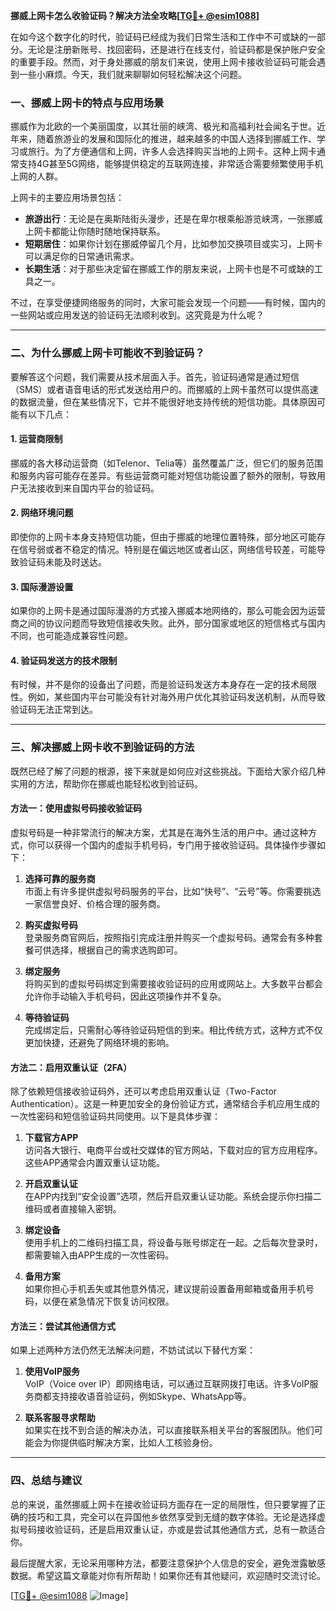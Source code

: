 **挪威上网卡怎么收验证码？解决方法全攻略[[TG💪+ @esim1088](https://t.me/s/esim1088)]**

在如今这个数字化的时代，验证码已经成为我们日常生活和工作中不可或缺的一部分。无论是注册新账号、找回密码，还是进行在线支付，验证码都是保护账户安全的重要手段。然而，对于身处挪威的朋友们来说，使用上网卡接收验证码可能会遇到一些小麻烦。今天，我们就来聊聊如何轻松解决这个问题。

### 一、挪威上网卡的特点与应用场景

挪威作为北欧的一个美丽国度，以其壮丽的峡湾、极光和高福利社会闻名于世。近年来，随着旅游业的发展和国际化的推进，越来越多的中国人选择到挪威工作、学习或旅行。为了方便通信和上网，许多人会选择购买当地的上网卡。这种上网卡通常支持4G甚至5G网络，能够提供稳定的互联网连接，非常适合需要频繁使用手机上网的人群。

上网卡的主要应用场景包括：
- **旅游出行**：无论是在奥斯陆街头漫步，还是在卑尔根乘船游览峡湾，一张挪威上网卡都能让你随时随地保持联系。
- **短期居住**：如果你计划在挪威停留几个月，比如参加交换项目或实习，上网卡可以满足你的日常通讯需求。
- **长期生活**：对于那些决定留在挪威工作的朋友来说，上网卡也是不可或缺的工具之一。

不过，在享受便捷网络服务的同时，大家可能会发现一个问题——有时候，国内的一些网站或应用发送的验证码无法顺利收到。这究竟是为什么呢？

---

### 二、为什么挪威上网卡可能收不到验证码？

要解答这个问题，我们需要从技术层面入手。首先，验证码通常是通过短信（SMS）或者语音电话的形式发送给用户的。而挪威的上网卡虽然可以提供高速的数据流量，但在某些情况下，它并不能很好地支持传统的短信功能。具体原因可能有以下几点：

#### 1. **运营商限制**
挪威的各大移动运营商（如Telenor、Telia等）虽然覆盖广泛，但它们的服务范围和服务内容可能存在差异。有些运营商可能对短信功能设置了额外的限制，导致用户无法接收到来自国内平台的验证码。

#### 2. **网络环境问题**
即使你的上网卡本身支持短信功能，但由于挪威的地理位置特殊，部分地区可能存在信号弱或者不稳定的情况。特别是在偏远地区或者山区，网络信号较差，可能导致验证码未能及时送达。

#### 3. **国际漫游设置**
如果你的上网卡是通过国际漫游的方式接入挪威本地网络的，那么可能会因为运营商之间的协议问题而导致短信接收失败。此外，部分国家或地区的短信格式与国内不同，也可能造成兼容性问题。

#### 4. **验证码发送方的技术限制**
有时候，并不是你的设备出了问题，而是验证码发送方本身存在一定的技术局限性。例如，某些国内平台可能没有针对海外用户优化其验证码发送机制，从而导致验证码无法正常到达。

---

### 三、解决挪威上网卡收不到验证码的方法

既然已经了解了问题的根源，接下来就是如何应对这些挑战。下面给大家介绍几种实用的方法，帮助你在挪威也能轻松收到验证码。

#### 方法一：使用虚拟号码接收验证码

虚拟号码是一种非常流行的解决方案，尤其是在海外生活的用户中。通过这种方式，你可以获得一个国内的虚拟手机号码，专门用于接收验证码。具体操作步骤如下：

1. **选择可靠的服务商**  
   市面上有许多提供虚拟号码服务的平台，比如“快号”、“云号”等。你需要挑选一家信誉良好、价格合理的服务商。

2. **购买虚拟号码**  
   登录服务商官网后，按照指引完成注册并购买一个虚拟号码。通常会有多种套餐可供选择，根据自己的需求选购即可。

3. **绑定服务**  
   将购买到的虚拟号码绑定到需要接收验证码的应用或网站上。大多数平台都会允许你手动输入手机号码，因此这项操作并不复杂。

4. **等待验证码**  
   完成绑定后，只需耐心等待验证码短信的到来。相比传统方式，这种方式不仅更加快捷，还避免了网络环境的影响。

#### 方法二：启用双重认证（2FA）

除了依赖短信接收验证码外，还可以考虑启用双重认证（Two-Factor Authentication）。这是一种更加安全的身份验证方式，通常结合手机应用生成的一次性密码和短信验证码共同使用。以下是具体步骤：

1. **下载官方APP**  
   访问各大银行、电商平台或社交媒体的官方网站，下载对应的官方应用程序。这些APP通常会内置双重认证功能。

2. **开启双重认证**  
   在APP内找到“安全设置”选项，然后开启双重认证功能。系统会提示你扫描二维码或者直接输入密钥。

3. **绑定设备**  
   使用手机上的二维码扫描工具，将设备与账号绑定在一起。之后每次登录时，都需要输入由APP生成的一次性密码。

4. **备用方案**  
   如果你担心手机丢失或其他意外情况，建议提前设置备用邮箱或备用手机号码，以便在紧急情况下恢复访问权限。

#### 方法三：尝试其他通信方式

如果上述两种方法仍然无法解决问题，不妨试试以下替代方案：

1. **使用VoIP服务**  
   VoIP（Voice over IP）即网络电话，可以通过互联网拨打电话。许多VoIP服务商都支持接收语音验证码，例如Skype、WhatsApp等。

2. **联系客服寻求帮助**  
   如果实在找不到合适的解决办法，可以直接联系相关平台的客服团队。他们可能会为你提供临时解决方案，比如人工核验身份。

---

### 四、总结与建议

总的来说，虽然挪威上网卡在接收验证码方面存在一定的局限性，但只要掌握了正确的技巧和工具，完全可以在异国他乡依然享受到无缝的数字体验。无论是选择虚拟号码接收验证码，还是启用双重认证，亦或是尝试其他通信方式，总有一款适合你。

最后提醒大家，无论采用哪种方法，都要注意保护个人信息的安全，避免泄露敏感数据。希望这篇文章能对你有所帮助！如果你还有其他疑问，欢迎随时交流讨论。

[[TG💪+ @esim1088](https://t.me/s/esim1088) ![Image](https://i.postimg.cc/4NQfJmqS/Snipaste-2025-05-13-00-14-12.png)]